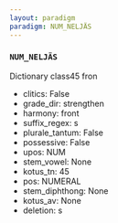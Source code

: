 ```yaml
---
layout: paradigm
paradigm: NUM_NELJÄS
---
```

### ` NUM_NELJÄS `

Dictionary class45 fron
* clitics: False
* grade_dir: strengthen
* harmony: front
* suffix_regex: s
* plurale_tantum: False
* possessive: False
* upos: NUM
* stem_vowel: None
* kotus_tn: 45
* pos: NUMERAL
* stem_diphthong: None
* kotus_av: None
* deletion: s
